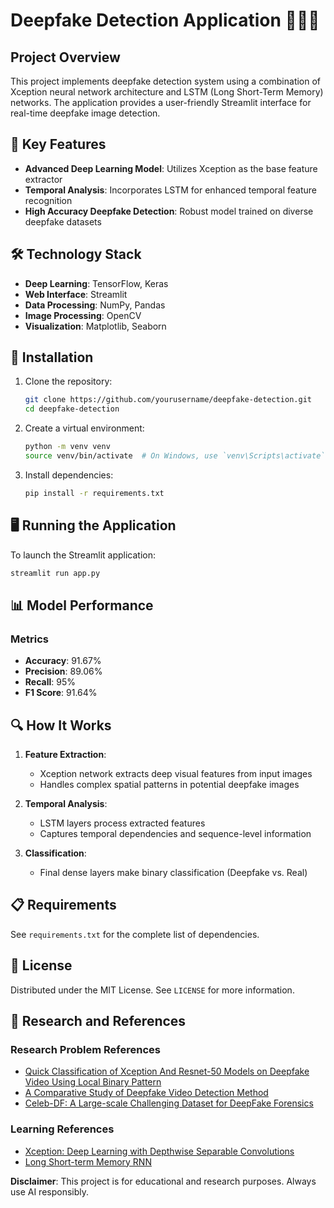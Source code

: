 # Deepfake Detection Application 🕵️‍♀️🤖

## Project Overview

This project implements deepfake detection system using a combination of Xception neural network architecture and LSTM (Long Short-Term Memory) networks. The application provides a user-friendly Streamlit interface for real-time deepfake image detection.

## 🌟 Key Features

- **Advanced Deep Learning Model**: Utilizes Xception as the base feature extractor
- **Temporal Analysis**: Incorporates LSTM for enhanced temporal feature recognition
- **High Accuracy Deepfake Detection**: Robust model trained on diverse deepfake datasets

## 🛠 Technology Stack

- **Deep Learning**: TensorFlow, Keras
- **Web Interface**: Streamlit
- **Data Processing**: NumPy, Pandas
- **Image Processing**: OpenCV
- **Visualization**: Matplotlib, Seaborn

## 🚀 Installation

1. Clone the repository:
   ```bash
   git clone https://github.com/yourusername/deepfake-detection.git
   cd deepfake-detection
   ```

2. Create a virtual environment:
   ```bash
   python -m venv venv
   source venv/bin/activate  # On Windows, use `venv\Scripts\activate`
   ```

3. Install dependencies:
   ```bash
   pip install -r requirements.txt
   ```

## 🖥 Running the Application

To launch the Streamlit application:

```bash
streamlit run app.py
```

## 📊 Model Performance

### Metrics
- **Accuracy**: 91.67%
- **Precision**: 89.06%
- **Recall**: 95%
- **F1 Score**: 91.64%

## 🔍 How It Works

1. **Feature Extraction**: 
   - Xception network extracts deep visual features from input images
   - Handles complex spatial patterns in potential deepfake images

2. **Temporal Analysis**:
   - LSTM layers process extracted features
   - Captures temporal dependencies and sequence-level information

3. **Classification**:
   - Final dense layers make binary classification (Deepfake vs. Real)

## 📋 Requirements

See `requirements.txt` for the complete list of dependencies.

## 🧾 License

Distributed under the MIT License. See `LICENSE` for more information.


## 🔬 Research and References
### Research Problem References
- [Quick Classification of Xception And Resnet-50 Models on Deepfake Video Using Local Binary Pattern](https://www.researchgate.net/publication/359585137_Quick_Classification_of_Xception_And_Resnet-50_Models_on_Deepfake_Video_Using_Local_Binary_Pattern)
- [A Comparative Study of Deepfake Video Detection Method](https://informatika.stei.itb.ac.id/~rinaldi.munir/Penelitian/Makalah-ICOIACT-2020.pdf)
- [Celeb-DF: A Large-scale Challenging Dataset for DeepFake Forensics](https://arxiv.org/abs/1909.12962)
### Learning References
- [Xception: Deep Learning with Depthwise Separable Convolutions](https://arxiv.org/abs/1610.02357)
- [Long Short-term Memory RNN](https://arxiv.org/abs/2105.06756)


**Disclaimer**: This project is for educational and research purposes. Always use AI responsibly.
